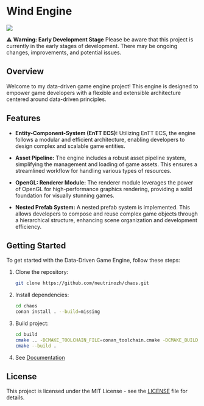 # Wind Engine

![](/docs/images/01.gif)

⚠️ **Warning: Early Development Stage**
Please be aware that this project is currently in the early stages of development. There may be ongoing changes, improvements, and potential issues.

## Overview

Welcome to my data-driven game engine project! This engine is designed to empower game developers with a flexible and extensible architecture centered around data-driven principles.

## Features

- **Entity-Component-System (EnTT ECS):** Utilizing EnTT ECS, the engine follows a modular and efficient architecture, enabling developers to design complex and scalable game entities.

- **Asset Pipeline:** The engine includes a robust asset pipeline system, simplifying the management and loading of game assets. This ensures a streamlined workflow for handling various types of resources.

- **OpenGL: Renderer Module:** The renderer module leverages the power of OpenGL for high-performance graphics rendering, providing a solid foundation for visually stunning games.

- **Nested Prefab System:** A nested prefab system is implemented. This allows developers to compose and reuse complex game objects through a hierarchical structure, enhancing scene organization and development efficiency.

## Getting Started

To get started with the Data-Driven Game Engine, follow these steps:

1. Clone the repository:
    ```bash
    git clone https://github.com/neutrinozh/chaos.git
    ```
2. Install dependencies:
    ```bash
    cd chaos
    conan install . --build=missing
    ```
3. Build project:
    ```bash
    cd build
    cmake .. -DCMAKE_TOOLCHAIN_FILE=conan_toolchain.cmake -DCMAKE_BUILD_TYPE=Release
    cmake --build .
    ```
4. See [Documentation](./Documentation.md)

## License

This project is licensed under the MIT License - see the [LICENSE](../LICENSE.txt) file for details.